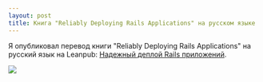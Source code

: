 ```yaml
---
layout: post
title: Книга "Reliably Deploying Rails Applications" на русском языке
---
```


Я опубликовал перевод книги "Reliably Deploying Rails Applications" на русский язык на Leanpub: [Надежный деплой Rails приложений](https://leanpub.com/deploying_rails_applications-ru).

![](https://s3.amazonaws.com/titlepages.leanpub.com/deploying_rails_applications-ru/hero?1455074766)
